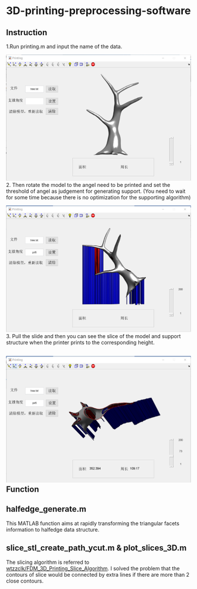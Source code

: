 3D-printing-preprocessing-software
====  
Instruction
-------  
1.Run printing.m and input the name of the data.

![](https://github.com/Philipcjh/3D-printing-preprocessing-software/blob/main/ins1.png)
2. Then rotate the model to the angel need to be printed and set the threshold of angel as judgement for generating support. (You need to wait for some time because there is no optimization for the supporting algorithm)

![](https://github.com/Philipcjh/3D-printing-preprocessing-software/blob/main/ins2.png)
3. Pull the slide and then you can see the slice of the model and support structure when the printer prints to the corresponding height.

![](https://github.com/Philipcjh/3D-printing-preprocessing-software/blob/main/ins3.png)
Function
-------  
halfedge_generate.m
------- 
This MATLAB function aims at rapidly transforming the triangular facets information to halfedge data structure. 

slice_stl_create_path_ycut.m & plot_slices_3D.m
------- 
The slicing algorithm is referred to [wtzzclk/FDM_3D_Printing_Slice_Algorithm](https://github.com/wtzzclk/FDM_3D_Printing_Slice_Algorithm ). 
I solved the problem that the contours of slice would be connected by extra lines if there are more than 2 close contours. 
